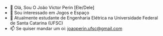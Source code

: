 - 👋 Olá, Sou O João Victor Perin [Ele/Dele]
- 👀 Sou interessado em Jogos e Espaço
- 🌱 Atualmente estudante de Engenharia Elétrica na Universidade Federal de Santa Catarina (UFSC)
- 📫 Se quiser mandar um oi: joaoperin.ufsc@gmail.com

<!--- AEIOU :) 
Você me achou, meus parabéns. --->
